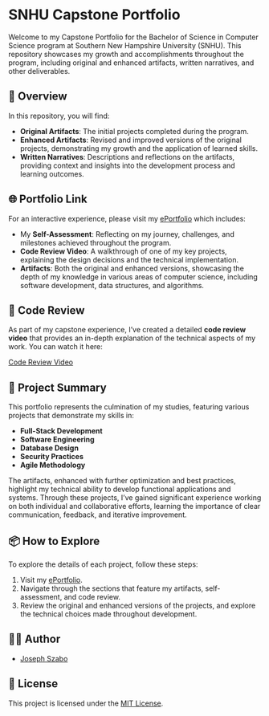# SNHU Capstone Portfolio

Welcome to my Capstone Portfolio for the Bachelor of Science in Computer Science program at Southern New Hampshire University (SNHU). This repository showcases my growth and accomplishments throughout the program, including original and enhanced artifacts, written narratives, and other deliverables.

## 📂 Overview

In this repository, you will find:
- **Original Artifacts**: The initial projects completed during the program.
- **Enhanced Artifacts**: Revised and improved versions of the original projects, demonstrating my growth and the application of learned skills.
- **Written Narratives**: Descriptions and reflections on the artifacts, providing context and insights into the development process and learning outcomes.

## 🌐 Portfolio Link

For an interactive experience, please visit my [ePortfolio](https://josephszabo.github.io/) which includes:
- My **Self-Assessment**: Reflecting on my journey, challenges, and milestones achieved throughout the program.
- **Code Review Video**: A walkthrough of one of my key projects, explaining the design decisions and the technical implementation.
- **Artifacts**: Both the original and enhanced versions, showcasing the depth of my knowledge in various areas of computer science, including software development, data structures, and algorithms.

## 🎥 Code Review

As part of my capstone experience, I’ve created a detailed **code review video** that provides an in-depth explanation of the technical aspects of my work. You can watch it here:

[Code Review Video](https://www.youtube.com/watch?v=JiIEc7fjxy4&t=2s)

## 📜 Project Summary

This portfolio represents the culmination of my studies, featuring various projects that demonstrate my skills in:
- **Full-Stack Development**
- **Software Engineering**
- **Database Design**
- **Security Practices**
- **Agile Methodology**

The artifacts, enhanced with further optimization and best practices, highlight my technical ability to develop functional applications and systems. Through these projects, I’ve gained significant experience working on both individual and collaborative efforts, learning the importance of clear communication, feedback, and iterative improvement.

## 📦 How to Explore

To explore the details of each project, follow these steps:
1. Visit my [ePortfolio](https://josephszabo.github.io/).
2. Navigate through the sections that feature my artifacts, self-assessment, and code review.
3. Review the original and enhanced versions of the projects, and explore the technical choices made throughout development.

## 🧑‍💻 Author

- [Joseph Szabo](https://github.com/josephszabo)

## 📄 License

This project is licensed under the [MIT License](LICENSE).
